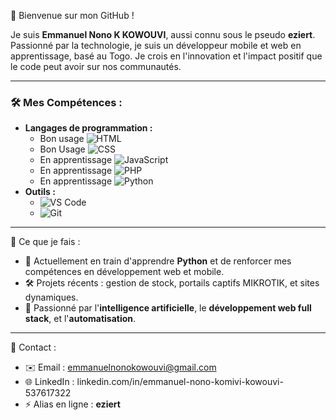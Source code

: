  👋 Bienvenue sur mon GitHub !

Je suis **Emmanuel Nono K KOWOUVI**, aussi connu sous le pseudo **eziert**. Passionné par la technologie, je suis un développeur mobile et web en apprentissage, basé au Togo. Je crois en l'innovation et l'impact positif que le code peut avoir sur nos communautés.

---


### 🛠️ Mes Compétences :
- **Langages de programmation :**
  - Bon usage  ![HTML](https://img.shields.io/badge/HTML-E34F26?style=for-the-badge&logo=html5&logoColor=white)
  - Bon Usage ![CSS](https://img.shields.io/badge/CSS-1572B6?style=for-the-badge&logo=css3&logoColor=white)
  - En apprentissage ![JavaScript](https://img.shields.io/badge/JavaScript-F7DF1E?style=for-the-badge&logo=javascript&logoColor=black)
  - En apprentissage ![PHP](https://img.shields.io/badge/PHP-777BB4?style=for-the-badge&logo=php&logoColor=white)
  - En apprentissage ![Python](https://img.shields.io/badge/Python-3776AB?style=for-the-badge&logo=python&logoColor=white)
- **Outils :**
  - ![VS Code](https://img.shields.io/badge/VS%20Code-007ACC?style=for-the-badge&logo=visual-studio-code&logoColor=white)
  - ![Git](https://img.shields.io/badge/Git-F05032?style=for-the-badge&logo=git&logoColor=white)

---

 🌱 Ce que je fais :
- 🔧 Actuellement en train d'apprendre **Python** et de renforcer mes compétences en développement web et mobile.
- 🛠️ Projets récents : gestion de stock, portails captifs MIKROTIK, et sites dynamiques.
- 🌟 Passionné par l'**intelligence artificielle**, le **développement web full stack**, et l'**automatisation**.

---

 🤝 Contact :
- ✉️ Email : emmanuelnonokowouvi@gmail.com  
- 🌐 LinkedIn : linkedin.com/in/emmanuel-nono-komivi-kowouvi-537617322
- ⚡ Alias en ligne : **eziert**

